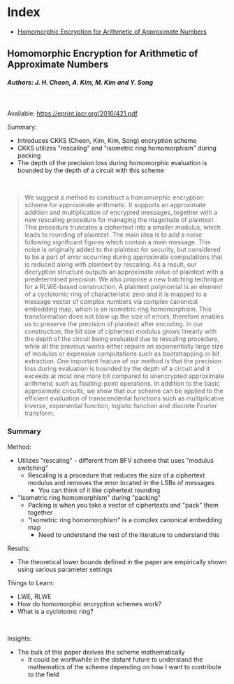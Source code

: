 # Index
- [Homomorphic Encryption for Arithmetic of Approximate Numbers](#homomorphic-encryption-for-arithmetic-of-approximate-numbers)

## Homomorphic Encryption for Arithmetic of Approximate Numbers
##### Authors: J. H. Cheon, A. Kim, M. Kim and Y. Song
<br />

Available: https://eprint.iacr.org/2016/421.pdf<br />

Summary:  
- Introduces CKKS (Cheon, Kim, Kim, Song) encryption scheme
- CKKS utilizes "rescaling" and "isometric ring homomorphism" during packing
- The depth of the precision loss during homomorphic evaluation is bounded by the depth of a circuit with this scheme

<br />

> We suggest a method to construct a homomorphic encryption scheme for approximate arithmetic. It supports an approximate addition and multiplication of encrypted messages,
together with a new rescaling procedure for managing the magnitude of plaintext. This procedure truncates a ciphertext into a smaller modulus, which leads to rounding of plaintext. The
main idea is to add a noise following significant figures which contain a main message. This noise
is originally added to the plaintext for security, but considered to be a part of error occurring
during approximate computations that is reduced along with plaintext by rescaling. As a result, our decryption structure outputs an approximate value of plaintext with a predetermined
precision.
We also propose a new batching technique for a RLWE-based construction. A plaintext polynomial is an element of a cyclotomic ring of characteristic zero and it is mapped to a message
vector of complex numbers via complex canonical embedding map, which is an isometric ring
homomorphism. This transformation does not blow up the size of errors, therefore enables us
to preserve the precision of plaintext after encoding.
In our construction, the bit size of ciphertext modulus grows linearly with the depth of the
circuit being evaluated due to rescaling procedure, while all the previous works either require
an exponentially large size of modulus or expensive computations such as bootstrapping or bit
extraction. One important feature of our method is that the precision loss during evaluation is
bounded by the depth of a circuit and it exceeds at most one more bit compared to unencrypted
approximate arithmetic such as floating-point operations. In addition to the basic approximate
circuits, we show that our scheme can be applied to the efficient evaluation of transcendental
functions such as multiplicative inverse, exponential function, logistic function and discrete
Fourier transform.

### Summary
Method:
- Utilizes "rescaling" - different from BFV scheme that uses "modulus switching"
    - Rescaling is a procedure that reduces the size of a ciphertext modulus and removes the error located in the LSBs of messages
        - You can think of it like ciphertext rounding
- "Isometric ring homomorphism" during "packing"
    - Packing is when you take a vector of ciphertexts and "pack" them together
    - "Isometric ring homomorphism" is a complex canonical embedding map
        - Need to understand the rest of the literature to understand this

Results:
- The theoretical lower bounds defined in the paper are empirically shown using various parameter settings

Things to Learn:
- LWE, RLWE
- How do homomorphic encryption schemes work?
- What is a cyclotomic ring?

<br />

Insights:
- The bulk of this paper derives the scheme mathematically
    - It could be worthwhile in the distant future to understand the mathematics of the scheme depending on how I want to contribute to the field
